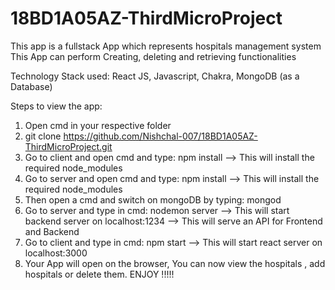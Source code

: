 # 18BD1A05AZ-ThirdMicroProject

This app is a fullstack App which represents hospitals management system
This App can perform Creating, deleting and retrieving functionalities

Technology Stack used: React JS, Javascript, Chakra, MongoDB (as a Database)

Steps to view the app:

1. Open cmd in your respective folder
2. git clone https://github.com/Nishchal-007/18BD1A05AZ-ThirdMicroProject.git
3. Go to client and open cmd and type: npm install --> This will install the required node_modules
4. Go to server and open cmd and type: npm install --> This will install the required node_modules
5. Then open a cmd and switch on mongoDB by typing: mongod
6. Go to server and type in cmd: nodemon server --> This will start backend server on localhost:1234 --> This will serve an API for Frontend and Backend
7. Go to client and type in cmd: npm start --> This will start react server on localhost:3000
8. Your App will open on the browser, You can now view the hospitals , add hospitals or delete them. ENJOY !!!!!
